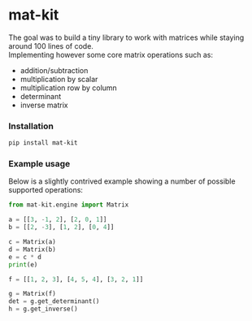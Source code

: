 # mat-kit
The goal was to build a tiny library to work with matrices while staying around 100 lines of code.<br>
Implementing however some core matrix operations such as:
* addition/subtraction
* multiplication by scalar
* multiplication row by column 
* determinant 
* inverse matrix

### Installation

```bash
pip install mat-kit
```

### Example usage

Below is a slightly contrived example showing a number of possible supported operations:

```python
from mat-kit.engine import Matrix

a = [[3, -1, 2], [2, 0, 1]]
b = [[2, -3], [1, 2], [0, 4]]

c = Matrix(a)
d = Matrix(b)
e = c * d
print(e)

f = [[1, 2, 3], [4, 5, 4], [3, 2, 1]]

g = Matrix(f)
det = g.get_determinant()
h = g.get_inverse()
```
